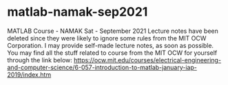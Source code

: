 # matlab-namak-sep2021
MATLAB Course - NAMAK Sat - September 2021
Lecture notes have been deleted since they were likely to ignore some rules from the MIT OCW Corporation. I may provide self-made lecture notes, as soon as possible.
You may find all the stuff related to course from the MIT OCW for yourself through the link below:
https://ocw.mit.edu/courses/electrical-engineering-and-computer-science/6-057-introduction-to-matlab-january-iap-2019/index.htm
